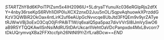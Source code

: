 $START$ZhY8d6KPoiTPIZsm5x4IH2096lU+5LdryaTYunuXc036eRGIpRjs2dfXY+4nby36rseKpS6RVh1iDIP0luXCX2znxD2Juu5nOL/SqpvAqhuowkXPrzddGKzV3QWBiR2OkOax4ntLirK2uf6eAUpGcNvvcqe8UbJtd3FfQEm9v9yrZATyetRJWwVBj3oExO3CqO0jFrPA8iT1W/q6xalQ5pa5paz7divVVrSl8lJmVySwO6aB9R5YTQQKAwIlSnNsiMdRU5tDArUkcarIlVehtOaVDcPanpxdx4MxL8vcorr7tDkUQrymvqXBa2FFXtccfph26NtNI9YrZrfLraBDcw==$END$